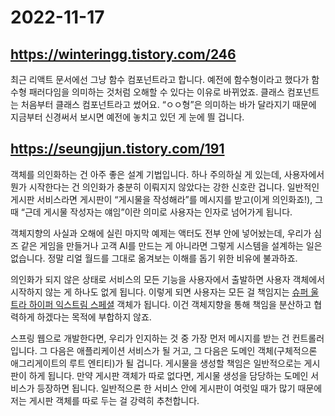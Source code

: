 # 2022-11-17

## <https://winteringg.tistory.com/246>

최근 리액트 문서에선 그냥 함수 컴포넌트라고 합니다.
예전에 함수형이라고 했다가
함수형 패러다임을 의미하는 것처럼 오해할 수 있다는 이유로 바뀌었죠.
클래스 컴포넌트는 처음부터 클래스 컴포넌트라고 썼어요.
“ㅇㅇ형”은 의미하는 바가 달라지기 때문에
지금부터 신경써서 보시면 예전에 놓치고 있던 게 눈에 띌 겁니다.

## <https://seungjjun.tistory.com/191>

객체를 의인화하는 건 아주 좋은 설계 기법입니다.
하나 주의하실 게 있는데,
사용자에서 뭔가 시작한다는 건 의인화가 충분히 이뤄지지 않았다는 강한 신호란 겁니다.
일반적인 게시판 서비스라면
게시판이 “게시물을 작성해라”를 메시지를 받고(이게 의인화죠!),
그 때 “근데 게시물 작성자는 얘임”이란 의미로 사용자는 인자로 넘어가게 됩니다.

객체지향의 사실과 오해에 실린 마지막 예제는 액터도 전부 안에 넣어놨는데,
우리가 심즈 같은 게임을 만들거나 고객 AI를 만드는 게 아니라면
그렇게 시스템을 설계하는 일은 없습니다.
정말 리얼 월드를 그대로 옮겨보는 이해를 돕기 위한 비유에 불과하죠.

의인화가 되지 않은 상태로 서비스의 모든 기능을 사용자에서 출발하면
사용자 객체에서 시작하지 않는 게 하나도 없게 됩니다.
이렇게 되면 사용자는 모든 걸 책임지는
[슈퍼 울트라 하이퍼 익스트림 스페셜](https://bit.ly/3VKJrbI)
객체가 됩니다.
이건 객체지향을 통해 책임을 분산하고 협력하게 하겠다는 목적에 부합하지 않죠.

스프링 웹으로 개발한다면,
우리가 인지하는 것 중 가장 먼저 메시지를 받는 건 컨트롤러입니다.
그 다음은 애플리케이션 서비스가 될 거고,
그 다음은 도메인 객체(구체적으론 애그리게이트의 루트 엔티티)가 될 겁니다.
게시물을 생성할 책임은 일반적으로는 게시판이 하게 됩니다.
만약 게시판 객체가 따로 없다면,
게시물 생성을 담당하는 도메인 서비스가 등장하면 됩니다.
일반적으론 한 서비스 안에 게시판이 여럿일 때가 많기 때문에
저는 게시판 객체를 따로 두는 걸 강력히 추천합니다.
